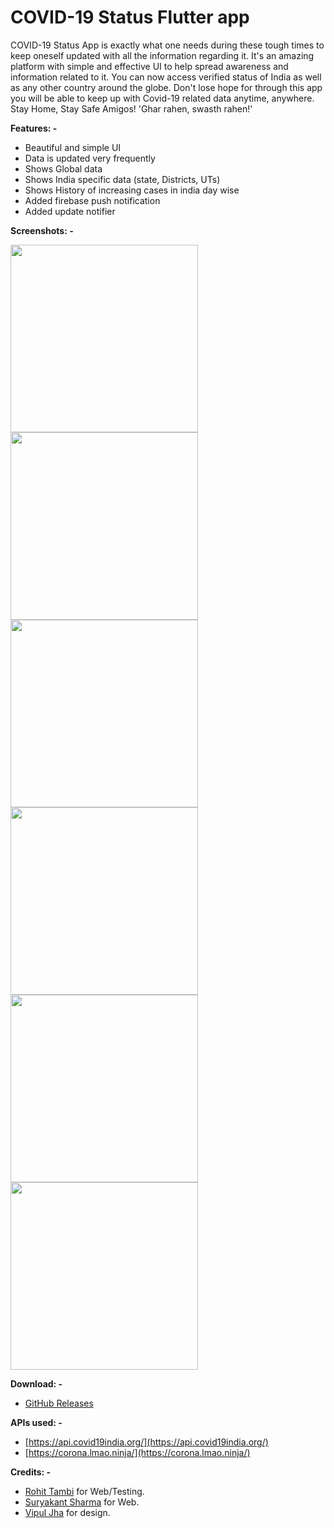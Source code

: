 # COVID-19 Status Flutter app

COVID-19 Status App is exactly what one needs during these tough times to keep oneself updated with all the information regarding it. It's an amazing platform with simple and effective UI to help spread awareness and information related to it. You can now access verified status of India as well as any other country around the globe. Don't lose hope for through this app you will be able to keep up with Covid-19 related data anytime, anywhere. Stay Home, Stay Safe Amigos! 'Ghar rahen, swasth rahen!'

**Features: -**

 * Beautiful and simple UI
 * Data is updated very frequently
 * Shows Global data 
 * Shows India specific data (state, Districts, UTs) 
 * Shows History of increasing cases in india day wise
 * Added firebase push notification
 * Added update notifier 
 
 **Screenshots: -** 

<img src="https://github.com/AseemBhutra/Covid19-Status-Flutter/blob/master/Screenshots/tia325763011349365413.png" width="300">  <img src="https://github.com/AseemBhutra/Covid19-Status-Flutter/blob/master/Screenshots/tia5275480196725883545.png" width="300">  <img src="https://github.com/AseemBhutra/Covid19-Status-Flutter/blob/master/Screenshots/tia3548157102102945947.png" width="300">  <img src="https://github.com/AseemBhutra/Covid19-Status-Flutter/blob/master/Screenshots/tia2528995814336149151.png" width="300">  <img src="https://github.com/AseemBhutra/Covid19-Status-Flutter/blob/master/Screenshots/tia404270164872551719.png" width="300">   <img src="https://github.com/AseemBhutra/Covid19-Status-Flutter/blob/master/Screenshots/tia5676814411583419017.png" width="300">

**Download: -**

* [GitHub Releases](https://github.com/AseemBhutra/Covid19-Status-Flutter/releases)

**APIs used: -**

 * [https://api.covid19india.org/](https://api.covid19india.org/)
 * [https://corona.lmao.ninja/](https://corona.lmao.ninja/)

**Credits: -** 

* [Rohit Tambi](https://m.facebook.com/rohit.tambi.56?tsid=0.4000807123606789&source=result) for Web/Testing.
* [Suryakant Sharma](https://m.facebook.com/profile.php?id=100009423485349&ref=content_filter) for Web.  
* [Vipul Jha](https://m.facebook.com/lordarcadius?tsid=0.1676240306192247&source=result) for design.
